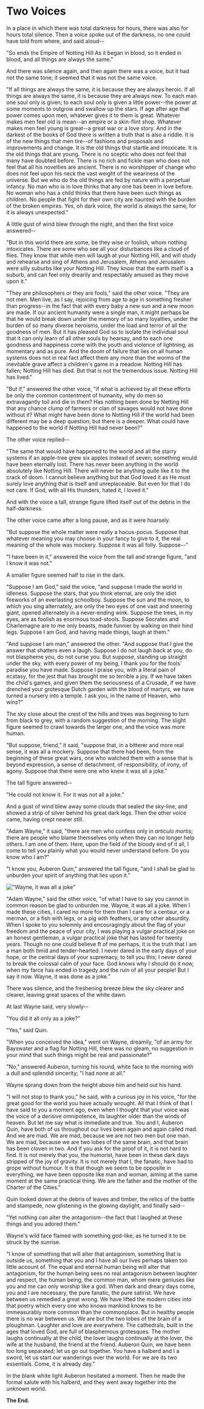 # Two Voices

In a place in which there was total darkness for hours, there was also for hours total silence. Then a voice spoke out of the darkness, no one could have told from where, and said aloud--

"So ends the Empire of Notting Hill As it began in blood, so it ended in blood, and all things are always the same."

And there was silence again, and then again there was a voice, but it had not the same tone; it seemed that it was not the same voice.

"If all things are always the same, it is because they are always heroic. If all things are always the same, it is because they are always new. To each man one soul only is given; to each soul only is given a little power--the power at some moments to outgrow and swallow up the stars. If age after age that power comes upon men, whatever gives it to them is great. Whatever makes men feel old is mean--an empire or a skin-flint shop. Whatever makes men feel young is great--a great war or a love story. And in the darkest of the books of God there is written a truth that is also a riddle. It is of the new things that men tire--of fashions and proposals and improvements and change. It is the old things that startle and intoxicate. It is the old things that are young. There is no sceptic who does not feel that many have doubted before. There is no rich and fickle man who does not feel that all his novelties are ancient. There is no worshipper of change who does not feel upon his neck the vast weight of the weariness of the universe. But we who do the old things are fed by nature with a perpetual infancy. No man who is in love thinks that any one has been in love before. No woman who has a child thinks that there have been such things as children. No people that fight for their own city are haunted with the burden of the broken empires. Yes, oh dark voice, the world is always the same, for it is always unexpected."

A little gust of wind blew through the night, and then the first voice answered--

"But in this world there are some, be they wise or foolish, whom nothing intoxicates. There are some who see all your disturbances like a cloud of flies. They know that while men will laugh at your Notting Hill, and will study and rehearse and sing of Athens and Jerusalem, Athens and Jerusalem were silly suburbs like your Notting Hill. They know that the earth itself is a suburb, and can feel only drearily and respectably amused as they move upon it."

"They are philosophers or they are fools," said the other voice. "They are not men. Men live, as I say, rejoicing from age to age in something fresher than progress--in the fact that with every baby a new sun and a new moon are made. If our ancient humanity were a single man, it might perhaps be that he would break down under the memory of so many loyalties, under the burden of so many diverse heroisms, under the load and terror of all the goodness of men. But it has pleased God so to isolate the individual soul that it can only learn of all other souls by hearsay, and to each one goodness and happiness come with the youth and violence of lightning, as momentary and as pure. And the doom of failure that lies on all human systems does not in real fact affect them any more than the worms of the inevitable grave affect a children's game in a meadow. Notting Hill has fallen; Notting Hill has died. But that is not the tremendous issue. Notting Hill has lived."

"But if," answered the other voice, "if what is achieved by all these efforts be only the common contentment of humanity, why do men so extravagantly toil and die in them? Has nothing been done by Netting Hill that any chance clump of farmers or clan of savages would not have done without it? What might have been done to Notting Hill if the world had been different may be a deep question; but there is a deeper. What could have happened to the world if Notting Hill had never been?"

The other voice replied--

"The same that would have happened to the world and all the starry systems if an apple-tree grew six apples instead of seven; something would have been eternally lost. There has never been anything in the world absolutely like Notting Hill. There will never be anything quite like it to the crack of doom. I cannot believe anything but that God loved it as He must surely love anything that is itself and unreplaceable. But even for that I do not care. If God, with all His thunders, hated it, I loved it."

And with the voice a tall, strange figure lifted itself out of the debris in the half-darkness.

The other voice came after a long pause, and as it were hoarsely.

"But suppose the whole matter were really a hocus-pocus. Suppose that whatever meaning you may choose in your fancy to give to it, the real meaning of the whole was mockery. Suppose it was all folly. Suppose--"

"I have been in it," answered the voice from the tall and strange figure, "and I know it was not."

A smaller figure seemed half to rise in the dark.

"Suppose I am God," said the voice, "and suppose I made the world in idleness. Suppose the stars, that you think eternal, are only the idiot fireworks of an everlasting schoolboy. Suppose the sun and the moon, to which you sing alternately, are only the two eyes of one vast and sneering giant, opened alternately in a never-ending wink. Suppose the trees, in my eyes, are as foolish as enormous toad-stools. Suppose Socrates and Charlemagne are to me only beasts, made funnier by walking on their hind legs. Suppose I am God, and having made things, laugh at them."

"And suppose I am man," answered the other. "And suppose that I give the answer that shatters even a laugh. Suppose I do not laugh back at you, do not blaspheme you, do not curse you. But suppose, standing up straight under the sky, with every power of my being, I thank you for the fools' paradise you have made. Suppose I praise you, with a literal pain of ecstasy, for the jest that has brought me so terrible a joy. If we have taken the child's games, and given them the seriousness of a Crusade, if we have drenched your grotesque Dutch garden with the blood of martyrs, we have turned a nursery into a temple. I ask you, in the name of Heaven, who wins?"

The sky close about the crest of the hills and trees was beginning to turn from black to grey, with a random suggestion of the morning. The slight figure seemed to crawl towards the larger one, and the voice was more human.

"But suppose, friend," it said, "suppose that, in a bitterer and more real sense, it was all a mockery. Suppose that there had been, from the beginning of these great wars, one who watched them with a sense that is beyond expression, a sense of detachment, of responsibility, of irony, of agony. Suppose that there were one who knew it was all a joke."

The tall figure answered--

"He could not know it. For it was not all a joke."

And a gust of wind blew away some clouds that sealed the sky-line, and showed a strip of silver behind his great dark legs. Then the other voice came, having crept nearer still.

"Adam Wayne," it said, "there are men who confess only in *articulo mortis*; there are people who blame themselves only when they can no longer help others. I am one of them. Here, upon the field of the bloody end of it all, I come to tell you plainly what you would never understand before. Do you know who I am?"

"I know you, Auberon Quin," answered the tall figure, "and I shall be glad to unburden your spirit of anything that lies upon it."

!["Wayne, it was all a joke"](WayneJoke.png)

"Adam Wayne," said the other voice, "of what I have to say you cannot in common reason be glad to unburden me. Wayne, it was all a joke. When I made these cities, I cared no more for them than I care for a centaur, or a merman, or a fish with legs, or a pig with feathers, or any other absurdity. When I spoke to you solemnly and encouragingly about the flag of your freedom and the peace of your city, I was playing a vulgar practical joke on an honest gentleman, a vulgar practical joke that has lasted for twenty years. Though no one could believe ft of me perhaps, it is the truth that I am a man both timid and tender-hearted. I never dared in the early days of your hope, or the central days of your supremacy, to tell you this; I never dared to break the colossal calm of your face. God knows why I should do it now, when my farce has ended in tragedy and the ruin of all your people! But I say it now. Wayne, it was done as a joke."

There was silence, and the freshening breeze blew the sky clearer and clearer, leaving great spaces of the white dawn.

At last Wayne said, very slowly--

"You did it all only as a joke?"

"Yes," said Quin.

"When you conceived the idea," went on Wayne, dreamily, "of an army for Bayswater and a flag for Notting Hill, there was no gleam, no suggestion in your mind that such things might be real and passionate?"

"No," answered Auberon, turning his round, white face to the morning with a dull and splendid sincerity; "I had none at all."

Wayne sprang down from the height above him and held out his hand.

"I will not stop to thank you," he said, with a curious joy in his voice, "for the great good for the world you have actually wrought. All that I think of that I have said to you a moment ago, even when I thought that your voice was the voice of a derisive omnipotence, its laughter older than the winds of heaven. But let me say what is immediate and true. You and I, Auberon Quin, have both of us throughout our lives been again and again called mad. And we are mad. We are mad, because we are not two men but one man. We are mad, because we are two lobes of the same brain, and that brain has been cloven in two. And if you ask for the proof of it, it is not hard to find. It is not merely that you, the humorist, have been in these dark days stripped of the joy of gravity. It is not merely that I, the fanatic, have had to grope without humour. It is that though we seem to be opposite in everything, we have been opposite like man and woman, aiming at the same moment at the same practical thing. We are the father and the mother of the Charter of the Cities."

Quin looked down at the debris of leaves and timber, the relics of the battle and stampede, now glistening in the glowing daylight, and finally said--

"Yet nothing can alter the antagonism--the fact that I laughed at these things and you adored them."

Wayne's wild face flamed with something god-like, as he turned it to be struck by the sunrise.

"I know of something that will alter that antagonism, something that is outside us, something that you and I have all our lives perhaps taken too little account of. The equal and eternal human being will alter that antagonism, for the human being sees no real antagonism between laughter and respect, the human being, the common man, whom mere geniuses like you and me can only worship like a god. When dark and dreary days come, you and I are necessary, the pure fanatic, the pure satirist. We have between us remedied a great wrong. We have lifted the modern cities into that poetry which every one who knows mankind knows to be immeasurably more common than the commonplace. But in healthy people there is no war between us. We are but the two lobes of the brain of a ploughman. Laughter and love are everywhere. The cathedrals, built in the ages that loved God, are full of blasphemous grotesques. The mother laughs continually at the child, the lover laughs continually at the lover, the wife at the husband, the friend at the friend. Auberon Quin, we have been too long separated; let us go out together. You have a halberd and I a sword, let us start our wanderings over the world. For we are its two essentials. Come, it is already day."

In the blank white light Auberon hesitated a moment. Then he made the formal salute with his halberd, and they went away together into the unknown world.

**The End.**
